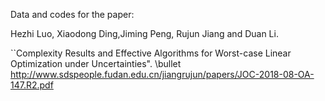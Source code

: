Data and codes for the paper: 

Hezhi Luo, Xiaodong Ding,Jiming Peng, Rujun Jiang and Duan Li.

``Complexity Results and Effective Algorithms for Worst-case Linear Optimization under Uncertainties".
 \bullet      http://www.sdspeople.fudan.edu.cn/jiangrujun/papers/JOC-2018-08-OA-147.R2.pdf
